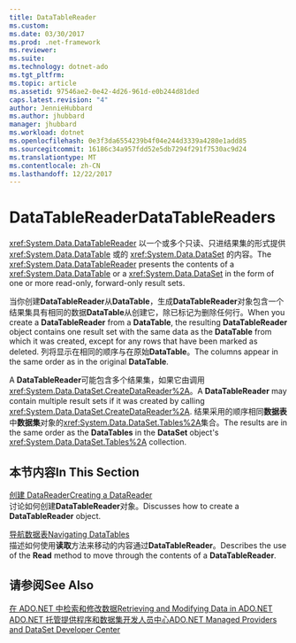 ```yaml
---
title: DataTableReader
ms.custom: 
ms.date: 03/30/2017
ms.prod: .net-framework
ms.reviewer: 
ms.suite: 
ms.technology: dotnet-ado
ms.tgt_pltfrm: 
ms.topic: article
ms.assetid: 97546ae2-0e42-4d26-961d-e0b244d81ded
caps.latest.revision: "4"
author: JennieHubbard
ms.author: jhubbard
manager: jhubbard
ms.workload: dotnet
ms.openlocfilehash: 0e3f3da6554239b4f04e244d3339a4280e1add85
ms.sourcegitcommit: 16186c34a957fdd52e5db7294f291f7530ac9d24
ms.translationtype: MT
ms.contentlocale: zh-CN
ms.lasthandoff: 12/22/2017
---
```

# <a name="datatablereaders"></a><span data-ttu-id="5cc56-102">DataTableReader</span><span class="sxs-lookup"><span data-stu-id="5cc56-102">DataTableReaders</span></span>
<span data-ttu-id="5cc56-103"><xref:System.Data.DataTableReader> 以一个或多个只读、只进结果集的形式提供 <xref:System.Data.DataTable> 或的 <xref:System.Data.DataSet> 的内容。</span><span class="sxs-lookup"><span data-stu-id="5cc56-103">The <xref:System.Data.DataTableReader> presents the contents of a <xref:System.Data.DataTable> or a <xref:System.Data.DataSet> in the form of one or more read-only, forward-only result sets.</span></span>  
  
 <span data-ttu-id="5cc56-104">当你创建**DataTableReader**从**DataTable**，生成**DataTableReader**对象包含一个结果集具有相同的数据**DataTable**从创建它，除已标记为删除任何行。</span><span class="sxs-lookup"><span data-stu-id="5cc56-104">When you create a **DataTableReader** from a **DataTable**, the resulting **DataTableReader** object contains one result set with the same data as the **DataTable** from which it was created, except for any rows that have been marked as deleted.</span></span> <span data-ttu-id="5cc56-105">列将显示在相同的顺序与在原始**DataTable**。</span><span class="sxs-lookup"><span data-stu-id="5cc56-105">The columns appear in the same order as in the original **DataTable**.</span></span>  
  
 <span data-ttu-id="5cc56-106">A **DataTableReader**可能包含多个结果集，如果它由调用<xref:System.Data.DataSet.CreateDataReader%2A>。</span><span class="sxs-lookup"><span data-stu-id="5cc56-106">A **DataTableReader** may contain multiple result sets if it was created by calling <xref:System.Data.DataSet.CreateDataReader%2A>.</span></span> <span data-ttu-id="5cc56-107">结果采用的顺序相同**数据表**中**数据集**对象的<xref:System.Data.DataSet.Tables%2A>集合。</span><span class="sxs-lookup"><span data-stu-id="5cc56-107">The results are in the same order as the **DataTables** in the **DataSet** object's <xref:System.Data.DataSet.Tables%2A> collection.</span></span>  
  
## <a name="in-this-section"></a><span data-ttu-id="5cc56-108">本节内容</span><span class="sxs-lookup"><span data-stu-id="5cc56-108">In This Section</span></span>  
 [<span data-ttu-id="5cc56-109">创建 DataReader</span><span class="sxs-lookup"><span data-stu-id="5cc56-109">Creating a DataReader</span></span>](../../../../../docs/framework/data/adonet/dataset-datatable-dataview/creating-a-datareader.md)  
 <span data-ttu-id="5cc56-110">讨论如何创建**DataTableReader**对象。</span><span class="sxs-lookup"><span data-stu-id="5cc56-110">Discusses how to create a **DataTableReader** object.</span></span>  
  
 [<span data-ttu-id="5cc56-111">导航数据表</span><span class="sxs-lookup"><span data-stu-id="5cc56-111">Navigating DataTables</span></span>](../../../../../docs/framework/data/adonet/dataset-datatable-dataview/navigating-datatables.md)  
 <span data-ttu-id="5cc56-112">描述如何使用**读取**方法来移动的内容通过**DataTableReader**。</span><span class="sxs-lookup"><span data-stu-id="5cc56-112">Describes the use of the **Read** method to move through the contents of a **DataTableReader**.</span></span>  
  
## <a name="see-also"></a><span data-ttu-id="5cc56-113">请参阅</span><span class="sxs-lookup"><span data-stu-id="5cc56-113">See Also</span></span>  
 [<span data-ttu-id="5cc56-114">在 ADO.NET 中检索和修改数据</span><span class="sxs-lookup"><span data-stu-id="5cc56-114">Retrieving and Modifying Data in ADO.NET</span></span>](../../../../../docs/framework/data/adonet/retrieving-and-modifying-data.md)  
 [<span data-ttu-id="5cc56-115">ADO.NET 托管提供程序和数据集开发人员中心</span><span class="sxs-lookup"><span data-stu-id="5cc56-115">ADO.NET Managed Providers and DataSet Developer Center</span></span>](http://go.microsoft.com/fwlink/?LinkId=217917)
